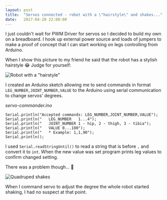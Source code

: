 ```yaml
---
layout: post
title:  "Servos connected - robot with a \"hairstyle\" and shakes..."
date:   2017-04-20 22:00:00
---
```

I just couldn't wait for PWM Driver for servos so I decided to build my own on a breadboard. I hook up external power source and loads of jumpers to make a proof of concept that I can start working on legs controlling from Arduino.

When I show this picture to my friend he said that the robot has a stylish hairstyle 😂 Judge for yourself:

![Robot with a "hairstyle"](/quadruped/assets/robot-with-a-hairstyle.jpg)

I created an Arduino sketch allowing me to send commands in format `LEG_NUMBER,JOINT_NUMBER,VALUE` to the Arduino using serial communication to change servos' degrees.

_servo-commander.ino_
```
Serial.println("Accepted commands: LEG_NUMBER,JOINT_NUMBER,VALUE");
Serial.println("   LEG_NUMBER   1...4");
Serial.println("   JOINT_NUMBER 1 - hip, 2 - thigh, 3 - tibia");
Serial.println("   VALUE 0...180");
Serial.println("   * Example: 1,1,90");
Serial.println();
```

I used `Serial.readStringUntil()` to read a string that is before `,` and convert it to `int`. When the new value was set program prints leg values to confirm changed setting.

There was a problem though... 🤒

![Quadruped shakes](/quadruped/assets/quadruped-shakes-servos.gif)

When I command servo to adjust the degree the whole robot started shaking, I had no suspect at that point.
